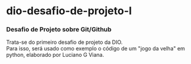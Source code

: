 # dio-desafio-de-projeto-I
### Desafio de Projeto sobre Git/Github
Trata-se do primeiro desafio de projeto da DIO.  
Para isso, será usado como exemplo o código de um "jogo da velha" em python, elaborado por Luciano G Viana.

